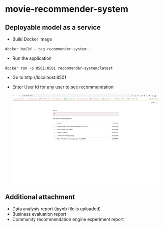 # movie-recommender-system

## Deployable model as a service

* Build Docker Image

`docker build --tag recommender-system .`

* Run the application

`docker run -p 8501:8501 recommender-system:latest`

* Go to http://localhost:8501

* Enter User Id for any user to see recommendation

    ![streamlit app](streamlitapp-ui.jpeg)

## Additional attachment

* Data analysis report (ipynb file is uploaded)
* Business evaluation report
* Community recommendation engine experiment report
